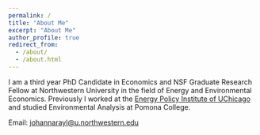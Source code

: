 ```yaml
---
permalink: /
title: "About Me"
excerpt: "About Me"
author_profile: true
redirect_from: 
  - /about/
  - /about.html
---
```


I am a third year PhD Candidate in Economics and NSF Graduate Research Fellow at Northwestern University in the field of Energy and Environmental Economics. Previously I worked at the [Energy Policy Institute of UChicago](https://epic.uchicago.edu/) and studied Environmental Analysis at Pomona College.

Email: [johannarayl@u.northwestern.edu](mailto:johannarayl@u.northwestern.edu)


